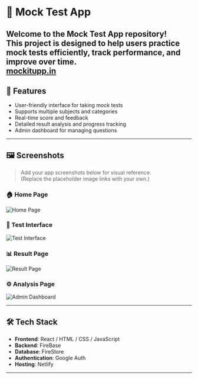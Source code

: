 # 📘 Mock Test App

Welcome to the **Mock Test App** repository!  
This project is designed to help users practice mock tests efficiently, track performance, and improve over time.<br>
[mockitupp.in](https://mockitupp.in/)
---

## 🚀 Features

- User-friendly interface for taking mock tests
- Supports multiple subjects and categories
- Real-time score and feedback
- Detailed result analysis and progress tracking
- Admin dashboard for managing questions

---

## 🖼️ Screenshots

> Add your app screenshots below for visual reference.  
> (Replace the placeholder image links with your own.)

### 🏠 Home Page
![Home Page](https://i.postimg.cc/kGkXcjg7/image.png)

### 🧪 Test Interface
![Test Interface](https://i.postimg.cc/tgtZgHCW/image.png)

### 📊 Result Page
![Result Page](https://i.postimg.cc/vB9wLGkS/image.png)

### ⚙️ Analysis Page
![Admin Dashboard](https://i.postimg.cc/vBKQYP95/image.png)

---

## 🛠️ Tech Stack

- **Frontend**: React / HTML / CSS / JavaScript  
- **Backend**: FireBase 
- **Database**: FireStore 
- **Authentication**: Google Auth  
- **Hosting**: Netlify

---

